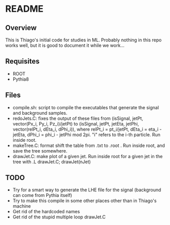 # README

## Overview

This is Thiago's initial code for studies in ML. Probably nothing in this repo works well, but it is good to document it while we work...

## Requisites
   * ROOT
   * Pythia8

## Files

   * compile.sh: script to compile the executables that generate the signal and background samples.
   * redoJets.C: fixes the output of these files from (isSignal, jetPt, vector(Px_i, Py_i, Pz_i)/jetPt) to (isSignal, jetPt, jetEta, jetPhi, vector(relPt_i, dEta_i, dPhi_i)), where relPt_i = pt_i/jetPt, dEta_i = eta_i - jetEta, dPhi_i = phi_i - jetPhi mod 2pi. "i" refers to the i-th particle. Run inside root.
   * makeTree.C: format shift the table from .txt to .root . Run inside root, and save the tree somewhere.
   * drawJet.C: make plot of a given jet. Run inside root for a given jet in the tree with .L drawJet.C; drawJet(nJet)

## TODO

   * Try for a smart way to generate the LHE file for the signal (background can come from Pythia itself)
   * Try to make this compile in some other places other than in Thiago's machine
   * Get rid of the hardcoded names
   * Get rid of the stupid multiple loop drawJet.C